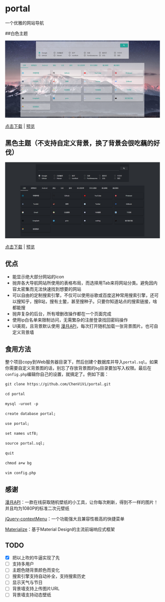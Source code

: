 # portal

一个优雅的网站导航

##白色主题

![](bg/portal.png)

[点击下载](https://github.com/ChenViVi/portal/releases/download/single-0.0.3/portal-single-0.0.3.zip) | [预览](http://valorachen.club/portal/index.php)

## 黑色主题（不支持自定义背景，换了背景会很吃藕的好伐）

![](bg/portal-dark.png)

[点击下载](https://github.com/ChenViVi/portal/releases/download/dark-0.0.1/portal-dark-0.0.1.zip) | [预览](http://valorachen.club/portal/index-dark.php)

## 优点

- 能显示绝大部分网站的icon
- 抛弃各大导航网站所使用的表格布局，而选择用Tab来将网站分类。避免因内容太密集而无法快速找到想要的网站
- 可以自由的定制搜索引擎，不仅可以使用谷歌或百度这种常用搜索引擎，还可以搜知乎，搜B站，搜有土鳖，甚至搜种子。只要你知道站点的搜索链接，啥都能搜
- 抛弃复杂的后台，所有增删改操作都在一个页面完成
- 使用ip白名单来限制访问，无需繁杂的注册登录找回密码操作
- UI美观，且背景默认使用 [漫月API](http://api.ikmoe.com/)，每次打开随机加载一张背景图片。也可自定义背景墙

## 食用方法

整个项目copy到Web服务器目录下，然后创建个数据库并导入`portal.sql`。如果你需要自定义背景图的话，别忘了存放背景图的`bg`目录要加写入权限。最后在`config.php`编辑你自己的设置，就搞定了。例如下面：

```
git clone https://github.com/ChenViVi/portal.git

cd portal

mysql -uroot -p

create database portal;

use portal;

set names utf8;

source portal.sql;

quit

chmod a+w bg

vim config.php
```

## 感谢

[漫月API](http://api.ikmoe.com/)：一款在线获取随机壁纸的小工具，让你每次刷新，得到不一样的图片！并且均为1080P的标准二次元壁纸

[jQuery-contextMenu](https://github.com/swisnl/jQuery-contextMenu)：一个功能强大且兼容性极高的快捷菜单

[Materialize](http://www.materializecss.cn/)：基于Material Design的主流前端响应式框架

## TODO

- [x] 把以上吹的牛逼实现了先
- [ ] 支持多用户
- [ ] 主题色随背景颜色而变化
- [ ] 搜索引擎支持自动补全，支持搜索历史
- [ ] 显示天气与节日
- [ ] 背景墙支持上传图片URL
- [ ] 背景墙支持动态壁纸
